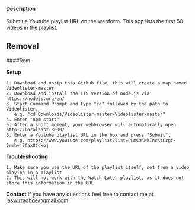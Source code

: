<b>Description</b> <br></br>
Submit a Youtube playlist URL on the webform. This app lists the first 50 videos in the playlist.

## Removal
####Rem
	
<b>Setup</b>

	1. Download and unzip this Github file, this will create a map named Videolister-master
	2. Download and install the LTS version of node.js via https://nodejs.org/en/
	3. Start Command Prompt and type "cd" followed by the path to Videolister, 
	   e.g. "cd Downloads/Videolister-master/Videolister-master"
	4. Enter "npm start"
	5. After a short moment, your webbrowser will automatically open http://localhost:3000/
	6. Enter a Youtube playlist URL in the box and press "Submit", 
	   e.g. https://www.youtube.com/playlist?list=PLMC9KNkIncKtPzgY-5rmhvj7fax8fdxoj


<b>Troubleshooting</b>

	1. Make sure you use the URL of the playlist itself, not from a video playing in a playlist
	2. This will not work with the Watch Later playlist, as it does not store this information in the URL


<b>Contact</b>
If you have any questions feel free to contact me at jaswirraghoe@gmail.com
